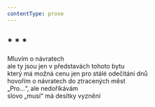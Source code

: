 ```yaml
---
contentType: prose
---
```


## \* \* \*

Mluvím o návratech  
ale ty jsou jen v představách tohoto bytu  
který má možná cenu jen pro stálé odečítání dnů  
hovořím o návratech do ztracených měst  
„Pro…“, ale nedoříkávám  
slovo „musí“ má desítky vyznění
